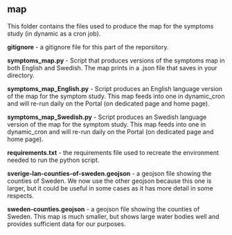 ## map

This folder contains the files used to produce the map for the symptoms study (in dynamic as a cron job).

**gitignore** - a gitignore file for this part of the reporsitory.

**symptoms_map.py** - Script that produces versions of the symptoms map in both English and Swedish. The map prints in a .json file that saves in your directory.

**symptoms_map_English.py** - Script produces an English language version of the map for the symptom study. This map feeds into one in dynamic_cron and will re-run daily on the Portal (on dedicated page and home page).

**symptoms_map_Swedish.py** - Script produces an Swedish language version of the map for the symptom study. This map feeds into one in dynamic_cron and will re-run daily on the Portal (on dedicated page and home page).

**requirements.txt** - the requirements file used to recreate the environment needed to run the python script.

**sverige-lan-counties-of-sweden.geojson** - a geojson file showing the counties of Sweden. We now use the other geojson because this one is larger, but it could be useful in some cases as it has more detail in some respects. 

**sweden-counties.geojson** - a geojson file showing the counties of Sweden. This map is much smaller, but shows large water bodies well and provides sufficient data for our purposes.

